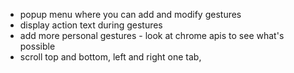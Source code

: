 - popup menu where you can add and modify gestures
- display action text during gestures
- add more personal gestures - look at chrome apis to see what's possible
- scroll top and bottom, left and right one tab, 